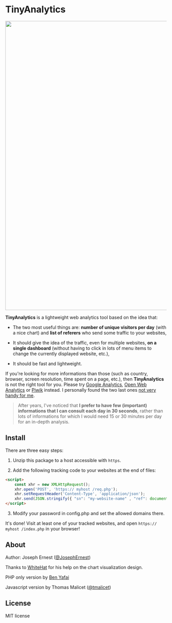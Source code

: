 # TinyAnalytics

<img src="http://gget.it/27cgzhtl/TinyAnalytics.png" width="900"/>

**TinyAnalytics** is a lightweight web analytics tool based on the idea that:

* The two most useful things are: **number of unique visitors per day** (with a nice chart) and **list of referers** who send some traffic to your websites,

* It should give the idea of the traffic, even for multiple websites, **on a single dashboard** (without having to click in lots of menu items to change the currently displayed website, etc.),

* It should be fast and lightweight.

If you're looking for more informations than those (such as country, browser, screen resolution, time spent on a page, etc.), then **TinyAnalytics** is not the right tool for you. Please try [Google Analytics](https://analytics.google.com), [Open Web Analytics](https://www.openwebanalytics.com/) or [Piwik](https://www.piwik.org/) instead. I personally found the two last ones [not very handy for me](http://josephbasquin.fr/aboutanalytics).

> After years, I've noticed that **I prefer to have few (important) informations that I can consult each day in 30 seconds**, rather than lots of informations for which I would need 15 or 30 minutes per day for an in-depth analysis.

## Install

There are three easy steps:

1) Unzip this package to a host accessible with `https`.

2) Add the following tracking code to your websites at the end of files:
```html
<script>
    const xhr = new XMLHttpRequest();
    xhr.open('POST', 'https:// myhost /req.php');
    xhr.setRequestHeader('Content-Type', 'application/json');
    xhr.send(JSON.stringify({ "sn": "my-website-name" , "ref": document.referrer }));
</script>
```

3) Modify your password in config.php and set the allowed domains there.   

It's done! Visit at least one of your tracked websites, and open `https:// myhost /index.php` in your browser!

## About

Author: Joseph Ernest ([@JosephErnest](https://twitter.com/JosephErnest))

Thanks to [WhiteHat](http://stackoverflow.com/users/5090771/whitehat) for his help on the chart visualization design.

PHP only version by [Ben Yafai](https://github.com/benyafai)

Javascript version by Thomas Malicet ([@tmalicet](https://twitter.com/tmalicet))

## License

MIT license
